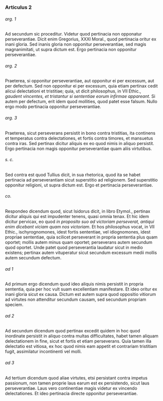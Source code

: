 ### Articulus 2

###### arg. 1
Ad secundum sic proceditur. Videtur quod pertinacia non opponatur perseverantiae. Dicit enim Gregorius, XXXI Moral., quod pertinacia oritur ex inani gloria. Sed inanis gloria non opponitur perseverantiae, sed magis magnanimitati, ut supra dictum est. Ergo pertinacia non opponitur perseverantiae.

###### arg. 2
Praeterea, si opponitur perseverantiae, aut opponitur ei per excessum, aut per defectum. Sed non opponitur ei per excessum, quia etiam pertinax cedit alicui delectationi et tristitiae; quia, ut dicit philosophus, in VII Ethic., *gaudent vincentes, et tristantur si sententiae eorum infirmae appareant*. Si autem per defectum, erit idem quod mollities, quod patet esse falsum. Nullo ergo modo pertinacia opponitur perseverantiae.

###### arg. 3
Praeterea, sicut perseverans persistit in bono contra tristitias, ita continens et temperatus contra delectationes, et fortis contra timores, et mansuetus contra iras. Sed pertinax dicitur aliquis ex eo quod nimis in aliquo persistit. Ergo pertinacia non magis opponitur perseverantiae quam aliis virtutibus.

###### s. c.
Sed contra est quod Tullius dicit, in sua rhetorica, quod ita se habet pertinacia ad perseverantiam sicut superstitio ad religionem. Sed superstitio opponitur religioni, ut supra dictum est. Ergo et pertinacia perseverantiae.

###### co.
Respondeo dicendum quod, sicut Isidorus dicit, in libro Etymol., pertinax dicitur aliquis qui est impudenter tenens, quasi omnia tenax. Et hic idem dicitur pervicax, eo quod *in proposito suo ad victoriam perseverat, antiqui enim dicebant viciam quam nos victoriam*. Et hos philosophus vocat, in VII Ethic., ischyrognomones, idest fortis sententiae, vel idiognomones, idest propriae sententiae, quia scilicet perseverant in propria sententia plus quam oportet; mollis autem minus quam oportet; perseverans autem secundum quod oportet. Unde patet quod perseverantia laudatur sicut in medio existens; pertinax autem vituperatur sicut secundum excessum medii mollis autem secundum defectum.

###### ad 1
Ad primum ergo dicendum quod ideo aliquis nimis persistit in propria sententia, quia per hoc vult suam excellentiam manifestare. Et ideo oritur ex inani gloria sicut ex causa. Dictum est autem supra quod oppositio vitiorum ad virtutes non attenditur secundum causam, sed secundum propriam speciem.

###### ad 2
Ad secundum dicendum quod pertinax excedit quidem in hoc quod inordinate persistit in aliquo contra multas difficultates, habet tamen aliquam delectationem in fine, sicut et fortis et etiam perseverans. Quia tamen illa delectatio est vitiosa, ex hoc quod nimis eam appetit et contrariam tristitiam fugit, assimilatur incontinenti vel molli.

###### ad 3
Ad tertium dicendum quod aliae virtutes, etsi persistant contra impetus passionum, non tamen proprie laus earum est ex persistendo, sicut laus perseverantiae. Laus vero continentiae magis videtur ex vincendo delectationes. Et ideo pertinacia directe opponitur perseverantiae.

